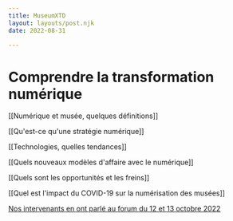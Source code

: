 ```yaml
---
title: MuseumXTD  
layout: layouts/post.njk  
date: 2022-08-31

---
```

# Comprendre la transformation numérique
[[Numérique et musée, quelques définitions]]

[[Qu'est-ce qu'une stratégie numérique]]

[[Technologies, quelles tendances]]

[[Quels nouveaux modèles d'affaire avec le numérique]]

[[Quels sont les opportunités et les freins]]

[[Quel est l'impact du COVID-19 sur la numérisation des musées]]

[Nos intervenants en ont parlé au forum du 12 et 13 octobre 2022](https://www.youtube.com/channel/UCTZJM5WsXDkH8QgMdACUNyw)